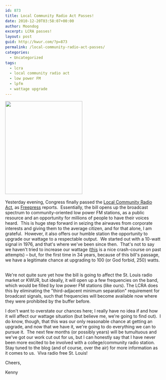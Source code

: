 ```yaml
---
id: 873
title: Local Community Radio Act Passes!
date: 2010-12-20T03:58:07+00:00
author: Moondog
excerpt: LCRA passes!
layout: post
guid: http://kwur.com/?p=873
permalink: /local-community-radio-act-passes/
categories:
  - Uncategorized
tags:
  - lcra
  - local community radio act
  - low power FM
  - lpfm
  - wattage upgrade
---
```

<div class="pf-content">
  <p>
    <a href="http://kwur.com/local-community-radio-act-passes/hmmokay/" rel="attachment wp-att-874"><img alt="" class="aligncenter size-medium wp-image-874" height="300" src="../wp-content/uploads/2010/12/hmmokay-249x300.jpg" title="hmmokay" width="249" srcset="http://kwur.com/wp-content/uploads/2010/12/hmmokay-249x300.jpg 249w, http://kwur.com/wp-content/uploads/2010/12/hmmokay.jpg 303w" sizes="(max-width: 249px) 100vw, 249px" /></a>
  </p>
  
  <p>
    Yesterday evening, Congress finally passed the <a href="http://www.opencongress.org/bill/111-s592/text">Local Community Radio Act</a>, as <a href="http://www.freepress.net/press-release/2010/12/18/free-press-cheers-passage-local-community-radio-act">Freepress</a> reports.  Essentially, the bill opens up the broadcast spectrum to community-oriented low power FM stations, as a public resource and an opportunity for millions of people to have their voices heard.  This is huge step forward in seizing the airwaves from corporate interests and giving them to the average citizen, and for that alone, I am grateful.  However, it also offers our humble station the opportunity to upgrade our wattage to a respectable output.  We started out with a 10-watt signal in 1976, and that's where we've been since then.  That's not to say we haven't tried to increase our wattage (<a href="http://www.riverfronttimes.com/2002-08-07/music/the-old-college-try/">this</a> is a nice crash-course on past attempts) – but, for the first time in 34 years, because of this bill's passage, we have a legitimate chance at upgrading to 100 (or God forbid, 250) watts.  
  </p>
  
  <p>
    We're not quite sure yet how the bill is going to affect the St. Louis radio market or KWUR, but ideally, it will open up a few frequencies on the band, which would be filled by low power FM stations (like ours). The LCRA does this by eliminating the "third-adjacent minimum separation" requirement for broadcast signals, such that frequencies will become available now where they were prohibited by the buffer before.
  </p>
  
  <p>
    I don't want to overstate our chances here; I really have no idea if and how it will affect our wattage situation (but believe me, we're going to find out).  I do know, though, that this was our only reasonable chance at getting an upgrade, and now that we have it, we're going to do everything we can to pursue it.  The next few months (or possibly years) will be tumultuous and we've got our work cut out for us, but I can honestly say that I have never been more excited to be involved with a college/community radio station.  Stay tuned to the blog (and of course, over the air) for more information as it comes to us.  Viva radio free St. Louis!
  </p>
  
  <p>
    Cheers,
  </p>
  
  <p>
    Kenny
  </p>
  
  <p>
     
  </p>
</div>